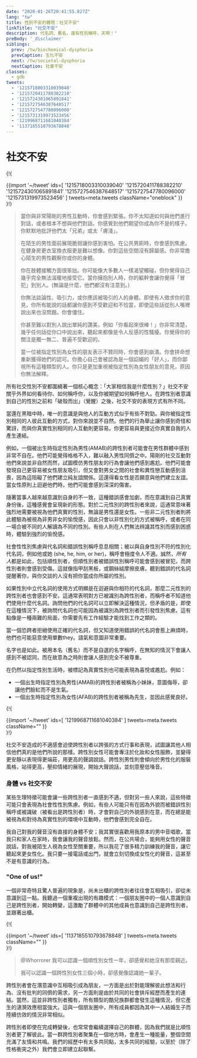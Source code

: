 ```yaml
---
date: "2020-01-26T20:41:55.827Z"
lang: "tw"
title: 性別不安的體現：社交不安"
linkTitle: "社交不安"
description: 代名詞、舊名，還有性別稱呼，天啊！"
preBody: '_disclaimer'
siblings:
  prev: /tw/biochemical-dysphoria
  prevCaption: 生化不安
  next: /tw/societal-dysphoria
  nextCaption: 社會不安
classes:
  - gdb
tweets:
  - '1215718003310039040'
  - '1215720411788382210'
  - '1215724301065891841'
  - '1215727546387648517'
  - '1215727547780096000'
  - '1215731319973523456'
  - '1219968711681040384'
  - '1137185510793678848'
---
```


<!-- # Social Dysphoria -->

# 社交不安

{!{ <div class="gutter">{{import '~/tweet' ids=[
  '1215718003310039040'
  '1215720411788382210'
  '1215724301065891841'
  '1215727546387648517'
  '1215727547780096000'
  '1215731319973523456'
] tweets=meta.tweets className="oneblock" }} </div> }!}

> 當你與非常陽剛的男性互動時，你會感到緊張。你不太知道如何與他們進行對話，或者根本不想與他們對話。你感覺到他們期望你成為你不是的樣子。你默默地批評他們太「兄弟」或太「膚淺」。
> 
> 在陌生的男性面前展現脆弱讓你感到害怕。在公共男廁時，你會感到焦慮。在健身房更衣室換衣服更是難以想像。你對這些空間沒有歸屬感。你非常擔心陌生的男性觀察你或你的身體。
>
> 你在肢體接觸方面很笨拙。你可能像大多數人一樣渴望觸碰，但你覺得自己幾乎完全無法溫暖地接受它。當你擁抱別人時，你的軀幹會讓你覺得「冒犯」到別人。(無論是什麼，他們都沒有注意到。)
>
> 你無法談論性、吸引力，或你應該被吸引的人的身體。即使有人徵求你的意見，你所有能說的話都讓你感到不受歡迎和不恰當，即使這些話從別人嘴裡說出來也沒問題。你會僵住。
>
> 你甚至難以對別人說出單純的讚美，例如「你看起來很棒！」你非常清楚，幾乎任何話從你口中說出來，聽起來都像是令人反感的性騷擾。你覺得你的關注是獨一無二、普遍不受歡迎的。
> 
> 當一位被指定性別為女性的朋友表示不贊同時，你會感到崩潰。你會拼命想重新獲得她們的認可。你擔心自己會被認為是一個諂媚的「好人」，而你鄙視所有這種類型的人。你只是更加重視被指定性別為女性朋友的意見，原因你無法解釋。

<!-- All social gender dysphoria orbits around one central concept: "What gender do people believe me to be?" Social dysphoria is about how the outside world perceives you, how others address you, and how you are expected to address them. This applies differently prior to the trans person becoming self-aware of their own gender versus how social dysphoria is experienced after a trans awakening (cracking one's shell). -->

所有社交性別不安都圍繞著一個核心概念：「大家相信我是什麼性別？」社交不安關乎外界如何看待你、如何稱呼你，以及你被期望如何稱呼他人。在跨性別者意識到自己的性別之前和「破殼而出」（覺醒）之後，社交不安的表現方式有所不同。

<!-- While still in the dark, the only awareness is that something seems off about the way you interact with your interactions with other people. People of your assigned gender seem to interact with each other in ways that do not feel natural to you. Their behaviors and mannerisms feel strange and surprising, where interactions with individuals of your true gender feel easier. You relate to people closer to your own truth. -->

當還在黑暗中時，唯一的意識是與他人的互動方式似乎有些不對勁。與你被指定性別相同的人彼此互動的方式，對你來說並不自然。他們的行為舉止讓你感到奇怪和驚訝，而與你真實性別相同的人互動則更容易。你更容易與更接近你真實自我的人產生連結。

<!-- For example, an AMAB trans person may find themselves very uncomfortable in groups of men. They may feel out of place and struggle to fit in among their male peers. Masculine social interactions don't come naturally to them, and trying to emulate their male friends feels awkward. They may feel themselves drawn more to friendships with women, but become frustrated at the social and heterosexual dynamics that come into play between men and women, preventing them from forming platonic relationships. This is if women are willing to form friendships at all. They may find themselves deeply hurt when women shy away from them on principle. -->

例如，一個被出生時指定性別為男性(AMAB)的跨性別者可能會在男性群體中感到非常不自在。他們可能覺得格格不入，難以融入男性同儕之中。陽剛的社交互動對他們來說並非自然而然，試圖模仿男性朋友的行為會讓他們感到尷尬。他們可能會發現自己更容易被女性朋友吸引，但又會對男女之間的社會和異性戀互動感到沮喪，因為這阻礙了他們建立純友誼關係。這還得看女性是否願意與他們建立友誼。當女性原則上迴避他們時，他們可能會感到深深的傷害。

<!-- This feeling of wrongness intensifies as the person becomes more and more aware of their own incongruence, and upon realizing who they really are it takes on a new shape. For binary trans people this often may be about the intense need to be seen as your true gender, be it male or female. Some non-binary people experience this more as euphoria at being seen as neither male or female and thus only being referred to in ungendered ways, or from being read as different genders by different people in the same setting. Some experience intense euphoria when people are incapable of reading their gender and become confused. -->

隨著當事人越來越意識到自身的不一致，這種錯誤感會加劇，而在意識到自己真實身份後，這種感覺會呈現新的形態。對於二元性別的跨性別者來說，這通常意味著強烈地需要被視為他們真實的性別，無論是男性還是女性。一些非二元性別者則將此體驗為被視為非男非女的愉悅感，因此只會以非性別化的方式被稱呼，或者在同一場合被不同的人解讀為不同的性別。有些人則在人們無法辨識其性別而感到困惑時，體驗到強烈的愉悅感。

<!-- Social dysphoria is where pronouns and misgendering come into play; being addressed with a gendered pronoun such as she, he, him, or her which is not the pronoun that aligns with our gender is extremely discomforting. Granted, this is true for *all* people, including cisgender people, but where a cis person may be insulted by being misgendered, a trans person will feel hurt. It's like nails on a chalkboard, or steel wool across skin. Hearing the wrong pronoun is a reminder that the person you are talking to does not recognize you for the gender that you are. -->

社會性性別焦慮與代名詞和錯誤性別稱呼息息相關；被以與自身性別不符的性別化代名詞，例如他或她 (she, he, him, or her)，稱呼會極度令人不適。誠然，*所有人*都是如此，包括順性別者，但順性別者被錯誤性別稱呼可能會感到被冒犯，而跨性別者則會感到受傷。這就像指甲刮黑板，或鋼絲絨摩擦皮膚。聽到錯誤的代名詞提醒著你，與你交談的人沒有把你當成你所屬的性別。

<!-- Gender-neutral pronouns can also be unsettling for binary trans people if used in a way that make it clear the person is avoiding the pronoun that matches them. This often is an indication that a person has been read as being transgender, and the person addressing them doesn't know what pronouns they use. Asking their pronouns can resolve this situation immediately, but the paradox is that even in that scenario, having their pronouns asked may itself induce dysphoria around having been recognized as being trans. It is sort of a catch-22. -->

如果性別中立代名詞的使用方式明顯是在迴避與你相符的代名詞，那麼二元性別的跨性別者也會感到不安。這通常表明對方已被識別為跨性別者，而稱呼者不知道他們使用什麼代名詞。詢問他們的代名詞可以立即解決這種情況，但矛盾的是，即使在這種情況下，被詢問代名詞也可能因為被識別為跨性別者而引發性別焦慮。這有點像是一種兩難的局面，你需要先有工作經驗才能找到工作之類的。

<!-- Singular they can also be used maliciously when a transphobic individual refuses to use the correct pronoun, but knows they will get in trouble for using the wrong pronouns. Tone and intent matter a lot. -->

當一個恐跨者拒絕使用正確的代名詞，但又知道使用錯誤的代名詞會惹上麻煩時，他們也可能惡意使用單數they。語氣和意圖非常重要。

<!-- The same also applies to names. Being called by one's given name (deadname) instead of their chosen name can feel invalidating when done ignorantly, and downright dismissive when done intentionally. -->

名字也是如此。被用本名（舊名）而不是自選的名字稱呼，在無知的情況下會讓人感到不被認同，而在故意為之時則會讓人感到完全不被尊重。

<!-- It may also manifest as joy or embarrassment at being labeled as your true gender while still living as your assigned gender. Examples: -->

在仍然以指定性別生活時，被標記為真實性別也可能表現為喜悅或尷尬。例如：

<!-- - An AMAB person being labeled a girl, intending insult, but it causing them to blush rather than get angry.
- An AFAB person being called Sir, and feeling better for it. -->

- 一個出生時指定性別為男性(AMAB)的跨性別者被稱為小妹妹，意圖侮辱，卻讓他們臉紅而不是生氣。
- 一個出生時指定性別為女性(AFAB)的跨性別者被稱為先生，並因此感覺良好。


{!{ <div class="gutter">{{import '~/tweet' ids=[
  '1219968711681040384'
] tweets=meta.tweets className="" }} </div> }!}

<!-- The discomfort caused by social dysphoria can pressure a trans person to act and present in an exaggerated manner in order to try to convince the rest of the world that they really are who they say they are. Transfeminine people may concentrate on makeup and feminine clothes, and become quieter in order to seem more demure, speaking in a higher voice. Transmasculine people will lean on masculine clothing styles, stand taller, suppress displays of emotion, start speaking louder, and make their voices intentionally deeper. -->

社交不安造成的不適感會迫使跨性別者以誇張的方式行事和表現，試圖讓其他人相信他們真的是他們所說的那樣。跨性別女性可能會專注於化妝和女性服飾，並變得更安靜以表現得更端莊，用更高的聲調說話。跨性別男性則會傾向於男性化的服裝風格，站得更高，壓抑情緒的展現，開始大聲說話，並刻意壓低嗓音。

<!-- ### Physical vs Social Dysphoria -->

### 身體 vs 社交不安

<!-- Some physical traits which may cause discomfort all the time for some trans people may only manifest as a social dysphoria for others. For example, some people may only be self conscious about their physical appearance when it causes them to be misgendered or clocked (read as being trans), and feel completely comfortable when interacting in environments where they are always seen and treated as their true gender. -->

某些生理特徵可能會讓一些跨性別者一直感到不適，但對另一些人來說，這些特徵可能只會表現為社會性性別焦慮。例如，有些人可能只有在因為外貌而被錯誤性別稱呼或被識破（被看出是跨性別者）時，才會對自己的外貌感到在意，而在總是能被視為和對待為真實性別的環境中互動時，他們會感到完全自在。

<!-- I, myself, have no direct physical dysphoria around my voice; I actually really enjoy singing in my natal baritone, and when I am home with just my family I let my voice relax. When out in public, however, being able to speak in a feminine voice plays a critical role in my being seen as a woman by strangers, so I put a lot of effort into training it into a feminine sound. My feminine voice turns on the instant I answer the phone or leave the house, it isn't even a conscious thing. -->

我自己對我的聲音沒有直接的身體不安；我其實很喜歡用我原本的男中音唱歌，當我只和家人在家時，我會讓我的聲音放鬆。然而，在公共場合，能夠用女性的聲音說話，對我被陌生人視為女性至關重要，所以我花了很多精力訓練我的聲音，讓它聽起來更女性化。我只要一接電話或出門，就會立刻切換成女性化的聲音，這甚至不是有意識的行為。

<!-- ### "One of us!" -->

### "One of us!"

<!-- A very curious and surprisingly common phenomenon is that closeted trans people have a tendency to find each other without ever knowing they've done it. There's a funny pattern that I have heard duplicated over and over where one person in a friend group realizes they are transgender, starts to transition, and that inspires other members of the group to also realize they are trans and come out as well. -->

一個非常奇特且驚人普遍的現象是，尚未出櫃的跨性別者往往會互相吸引，卻從未意識到這一點。我聽過一個重複出現的有趣模式：一個朋友圈中的一個人意識到自己是跨性別者，開始轉變，這激勵了群體中的其他成員也意識到自己是跨性別者，並跟著出櫃。

{!{ <div class="gutter">{{import '~/tweet' ids=[
  '1137185510793678848'
] tweets=meta.tweets className="" }} </div> }!}

> @Whorrorer 我可以認識一個順性別女性一年，卻感覺和她沒有那麼親近。
> 
> 我可以認識一個跨性別女性三個小時，卻感覺像認識她一輩子。

<!-- Trans people subconsciously tend to gravitate towards each other's friendships, both out of a need for peers who think and act the same as us without judgments, and due to a kinship of social ostracization. This is not exclusive to trans people, of course, and occurs with all types of queer people, but the way it has a rippling effect is quite powerful. It's very similar to the way an entire friend group will get married and have kids all in response to one member of the group initiating. -->

跨性別者會在潛意識中互相吸引成為朋友，一方面是出於對能理解彼此想法和行為、沒有批判的同儕的需求，另一方面則是由於共同的社會排斥經歷而產生的連結。當然，這並非跨性別者獨有，所有類型的酷兒族群都會發生這種情況，但它產生的漣漪效應相當強大。這與一個朋友圈中，所有成員都因為其中一人結婚生子而陸續仿效的情況非常相似。

<!-- Trans people often continue to self-select their groups post-transition as well, as we simply understand each other better than cis people can. There is an energy that occurs when a group of trans people get together in a location, the room becomes charged with camaraderie and commiseration. We all have so much in common in our histories, so many shared experiences, that (short of personality conflicts) we instantly bond together. -->

跨性別者即使在完成轉變後，也常常會繼續選擇自己的群體，因為我們就是比順性別者更了解彼此。當一群跨性別者聚集在一個地方時，會產生一種能量，整個空間充滿了友情和共鳴。我們的經歷中有太多共同點，太多共同的經驗，以至於（除了性格衝突之外）我們會立即建立起聯繫。
